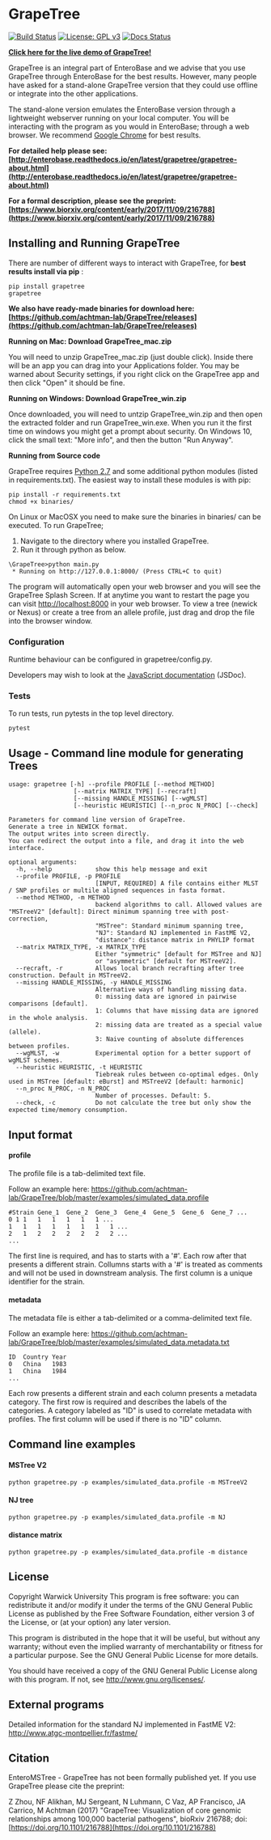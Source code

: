 # GrapeTree

[![Build Status](https://travis-ci.org/achtman-lab/GrapeTree.svg?branch=master)](https://travis-ci.org/achtman-lab/GrapeTree)
[![License: GPL v3](https://img.shields.io/badge/License-GPL%20v3-blue.svg)](https://www.gnu.org/licenses/gpl-3.0)
[![Docs Status](https://readthedocs.org/projects/enterobase/badge/)](http://enterobase.readthedocs.io/en/latest/grapetree/grapetree-about.html)

**[Click here for the live demo of GrapeTree!](https://achtman-lab.github.io/GrapeTree/MSTree_holder.html)** 

GrapeTree is an integral part of EnteroBase and we advise that you use GrapeTree
through EnteroBase for the best results. However, many people have asked for a 
stand-alone GrapeTree version that they could use offline or integrate into the
other applications. 

The stand-alone version emulates the EnteroBase version through a lightweight 
webserver running on your local computer.  You will be interacting with the 
program as you would in EnteroBase; through a web browser. We recommend 
[Google Chrome](https://www.google.com/chrome/index.html) for best results.

**For detailed help please see: [http://enterobase.readthedocs.io/en/latest/grapetree/grapetree-about.html](http://enterobase.readthedocs.io/en/latest/grapetree/grapetree-about.html)**

**For a formal description, please see the preprint: [https://www.biorxiv.org/content/early/2017/11/09/216788](https://www.biorxiv.org/content/early/2017/11/09/216788)**

## Installing and Running GrapeTree
There are number of different ways to interact with GrapeTree, for **best results install via pip** :

```
pip install grapetree
grapetree
```

**We also have ready-made binaries for download here: [https://github.com/achtman-lab/GrapeTree/releases](https://github.com/achtman-lab/GrapeTree/releases)**

**Running on Mac: Download GrapeTree_mac.zip**

You will need to unzip GrapeTree_mac.zip (just double click). Inside there will 
be an app you can drag into your Applications folder. You may be warned about 
Security settings, if you right click on the GrapeTree app and then click "Open" 
it should be fine. 

**Running on Windows: Download GrapeTree_win.zip**

Once downloaded, you will need to untzip GrapeTree_win.zip and then open the 
extracted folder and  run GrapeTree_win.exe. When you run it the first time on 
windows you might get a prompt about security. On Windows 10, click the small 
text: "More info", and then the button "Run Anyway". 

**Running from Source code** 

GrapeTree requires [Python 2.7](https://www.python.org/downloads/release/python-2712/) 
and some additional python modules (listed in requirements.txt). The easiest way
to install these modules is with pip:

```
pip install -r requirements.txt
chmod +x binaries/
```
On Linux or MacOSX you need to make sure the binaries in binaries/ can be
executed. To run GrapeTree;

1. Navigate to the directory where you installed GrapeTree. 
1. Run it through python as below. 

```
\GrapeTree>python main.py
 * Running on http://127.0.0.1:8000/ (Press CTRL+C to quit)
```

The program will automatically open your web browser and you will see the 
GrapeTree Splash Screen. If at anytime you want to restart the page you can 
visit [http://localhost:8000](http://localhost:8000) in your web browser. To 
view a tree (newick or Nexus) or create a tree from an allele profile, just drag
and drop the file into the browser window. 

### Configuration
Runtime behaviour can be configured in grapetree/config.py. 

Developers may wish to look at the [JavaScript documentation](https://achtman-lab.github.io/GrapeTree/documentation/developer/index.html) (JSDoc).

### Tests
To run tests, run pytests in the top level directory.
```
pytest

```

## Usage - Command line module for generating Trees
```
usage: grapetree [-h] --profile PROFILE [--method METHOD]
                  [--matrix MATRIX_TYPE] [--recraft]
                  [--missing HANDLE_MISSING] [--wgMLST]
                  [--heuristic HEURISTIC] [--n_proc N_PROC] [--check]

Parameters for command line version of GrapeTree. 
Generate a tree in NEWICK format. 
The output writes into screen directly. 
You can redirect the output into a file, and drag it into the web interface.

optional arguments:
  -h, --help            show this help message and exit
  --profile PROFILE, -p PROFILE
                        [INPUT, REQUIRED] A file contains either MLST / SNP profiles or multile aligned sequences in fasta format.
  --method METHOD, -m METHOD
                        backend algorithms to call. Allowed values are "MSTreeV2" [default]: Direct minimum spanning tree with post-correction, 
                        "MSTree": Standard minimum spanning tree, 
                        "NJ": Standard NJ implemented in FastME V2,
                        "distance": distance matrix in PHYLIP format
  --matrix MATRIX_TYPE, -x MATRIX_TYPE
                        Either "symmetric" [default for MSTree and NJ] 
                        or "asymmetric" [default for MSTreeV2]. 
  --recraft, -r         Allows local branch recrafting after tree construction. Default in MSTreeV2. 
  --missing HANDLE_MISSING, -y HANDLE_MISSING
                        Alternative ways of handling missing data.
                        0: missing data are ignored in pairwise comparisons [default]. 
                        1: Columns that have missing data are ignored in the whole analysis. 
                        2: missing data are treated as a special value (allele). 
                        3: Naive counting of absolute differences between profiles. 
  --wgMLST, -w          Experimental option for a better support of wgMLST schemes.
  --heuristic HEURISTIC, -t HEURISTIC
                        Tiebreak rules between co-optimal edges. Only used in MSTree [default: eBurst] and MSTreeV2 [default: harmonic]
  --n_proc N_PROC, -n N_PROC
                        Number of processes. Default: 5. 
  --check, -c           Do not calculate the tree but only show the expected time/memory consumption. 
```
## Input format
#### profile
The profile file is a tab-delimited text file. 

Follow an example here: https://github.com/achtman-lab/GrapeTree/blob/master/examples/simulated_data.profile
```
#Strain	Gene_1	Gene_2	Gene_3	Gene_4	Gene_5	Gene_6	Gene_7 ...
0 1	1	1	1	1	1	1 ...
1	1	1	1	1	1	1	1 ...
2	1	2	2	2	2	2	2 ...
...
```
The first line is required, and has to starts with a '#'. Each row after that presents a different strain. 
Collumns starts with a '#' is treated as comments and will not be used in downstream analysis. 
The first column is a unique identifier for the strain. 

#### metadata
The metadata file is either a tab-delimited or a comma-delimited text file. 

Follow an example here: https://github.com/achtman-lab/GrapeTree/blob/master/examples/simulated_data.metadata.txt
```
ID	Country	Year
0	China	1983
1	China	1984
...
```
Each row presents a different strain and each column presents a metadata category. 
The first row is required and describes the labels of the categories. 
A category labeled as "ID" is used to correlate metadata with profiles. 
The first column will be used if there is no "ID" column. 

## Command line examples
#### MSTree V2
```
python grapetree.py -p examples/simulated_data.profile -m MSTreeV2
```
#### NJ tree
```
python grapetree.py -p examples/simulated_data.profile -m NJ
```
#### distance matrix
```
python grapetree.py -p examples/simulated_data.profile -m distance
```

## License
Copyright Warwick University This program is free software: you can
redistribute it and/or modify it under the terms of the GNU General Public
License as published by the Free Software Foundation, either version 3 of the
License, or (at your option) any later version.

This program is distributed in the hope that it will be useful, but without
any warranty; without even the implied warranty of merchantability or fitness
for a particular purpose. See the GNU General Public License for more
details.

You should have received a copy of the GNU General Public License along with
this program. If not, see <http://www.gnu.org/licenses/>.

## External programs
Detailed information for the standard NJ implemented in FastME V2: http://www.atgc-montpellier.fr/fastme/

## Citation 
EnteroMSTree - GrapeTree has not been formally published yet. If
you use GrapeTree please cite the preprint:

Z Zhou, NF Alikhan, MJ Sergeant, N Luhmann, C Vaz, AP Francisco, JA Carrico,
M Achtman (2017) "GrapeTree: Visualization of core genomic relationships
among 100,000 bacterial pathogens", bioRxiv 216788; doi:
[https://doi.org/10.1101/216788](https://doi.org/10.1101/216788)
